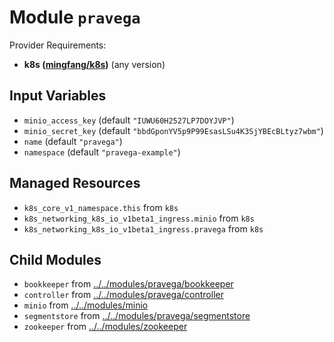 
# Module `pravega`

Provider Requirements:
* **k8s ([mingfang/k8s](https://registry.terraform.io/providers/mingfang/k8s/latest))** (any version)

## Input Variables
* `minio_access_key` (default `"IUWU60H2527LP7DOYJVP"`)
* `minio_secret_key` (default `"bbdGponYV5p9P99EsasLSu4K3SjYBEcBLtyz7wbm"`)
* `name` (default `"pravega"`)
* `namespace` (default `"pravega-example"`)

## Managed Resources
* `k8s_core_v1_namespace.this` from `k8s`
* `k8s_networking_k8s_io_v1beta1_ingress.minio` from `k8s`
* `k8s_networking_k8s_io_v1beta1_ingress.pravega` from `k8s`

## Child Modules
* `bookkeeper` from [../../modules/pravega/bookkeeper](../../modules/pravega/bookkeeper)
* `controller` from [../../modules/pravega/controller](../../modules/pravega/controller)
* `minio` from [../../modules/minio](../../modules/minio)
* `segmentstore` from [../../modules/pravega/segmentstore](../../modules/pravega/segmentstore)
* `zookeeper` from [../../modules/zookeeper](../../modules/zookeeper)

